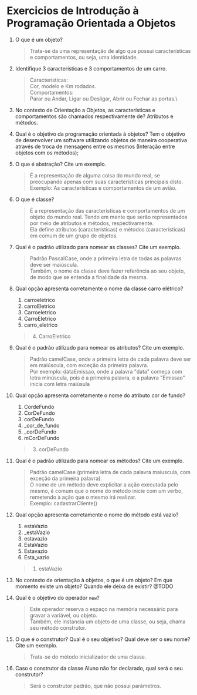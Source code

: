 # Exercicios de Introdução à Programação Orientada a Objetos

1. O que é um objeto?
    > Trata-se da uma representação de algo que possui características e comportamentos, ou seja, uma identidade.

1. Identifique 3 características e 3 comportamentos de um carro.
    > Características:\
        Cor, modelo e Km rodados.\
    > Comportamentos:\
        Parar ou Andar, Ligar ou Desligar, Abrir ou Fechar as portas.\

1. No contexto de Orientação a Objetos, as características e comportamentos são chamados respectivamente de?
    Atributos e métodos.

1. Qual é o objetivo da programação orientada à objetos?
    Tem o objetivo de desenvolver um software utilizando objetos de maneira cooperativa através de troca de mensagens entre os mesmos (Interação entre objetos com os métodos);

1. O que é abstração? Cite um exemplo.
    > É a representação de alguma coisa do mundo real, se preocupando apenas com suas características principais disto. \
    > Exemplo: As características e comportamentos de um avião.

1. O que é classe?
    > É a representação das caracteristicas e comportamentos de um objeto do mundo real. Tendo em mente que serão representados por meio de atributos e métodos, respectivamente.\
    > Ela define atributos (características) e métodos (características) em comum de um grupo de objetos.

1. Qual é o padrão utilizado para nomear as classes? Cite um exemplo.
    > Padrão PascalCase, onde a primeira letra de todas as palavras deve ser maiúscula.\
    > Também, o nome da classe deve fazer referência ao seu objeto, de modo que se entenda a finalidade da mesma.

1. Qual opção apresenta corretamente o nome da classe carro elétrico?
    1. carroeletrico
    1. carroEletrico
    1. Carroeletrico
    1. CarroEletrico
    1. carro_eletrico
    
    > 4. CarroEletrico

1. Qual é o padrão utilizado para nomear os atributos? Cite um exemplo.
    > Padrão camelCase, onde a primeira letra de cada palavra deve ser em maiúscula, com exceção da primeira palavra. \
    > Por exemplo: dataEmissao, onde a palavra "data" começa com letra minúscula, pois é a primeira palavra, e a palavra "Emissao" inicia com letra maiúsula

1. Qual opção apresenta corretamente o nome do atributo cor de fundo?
    1. CordeFundo
    1. CorDeFundo
    1. corDeFundo
    1. _cor_de_fundo
    1. _corDeFundo
    1. mCorDeFundo

    > 3. corDeFundo

1. Qual é o padrão utilizado para nomear os métodos? Cite um exemplo.
    > Padrão camelCase (primeira letra de cada palavra maíuscula, com exceção da primeira palavra).\
    > O nome de um método deve explicitar a ação executada pelo mesmo, é comum que o nome do método inicie com um verbo, remetendo à ação que o mesmo irá realizar.\
    > Exemplo: cadastrarCliente()

1. Qual opção apresenta corretamente o nome do método está vazio?
    1. estaVazio
    1. _estaVazio
    1. estavazio
    1. EstaVazio
    1. Estavazio
    1. Esta_vazio
    
    > 1. estaVazio

1. No contexto de orientação à objetos, o que é um objeto? Em que momento existe um objeto? Quando ele deixa de existir?
    @TODO

1. Qual é o objetivo do operador `new`?
    > Este operador reserva o espaço na memória necessário para gravar a variável, ou objeto.\
    > Também, ele instancia um objeto de uma classe, ou seja, chama seu método construtor.

1. O que é o construtor? Qual é o seu objetivo? Qual deve ser o seu nome? Cite um exemplo.
    > Trata-se do método inicializador de uma classe.
    

1. Caso o construtor da classe Aluno não for declarado, qual será o seu construtor?
    > Será o construtor padrão, que não possui parâmetros.
    